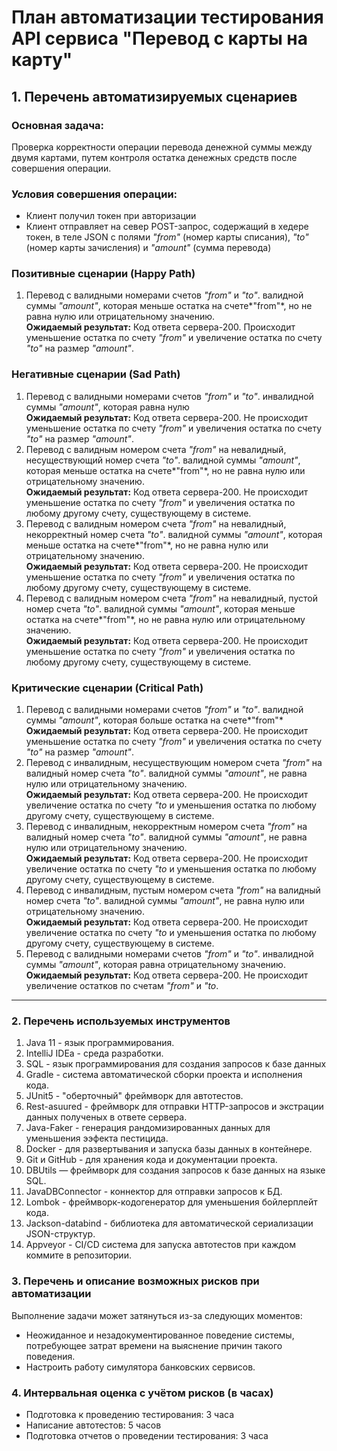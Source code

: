 # План автоматизации тестирования API сервиса "Перевод с карты на карту"
## **1. Перечень автоматизируемых сценариев**

### Основная задача:

Проверка корректности операции перевода денежной суммы между двумя картами, путем контроля остатка денежных средств после совершения операции.

### Условия совершения операции:
* Клиент получил токен при авторизации
* Клиент отправляет на север POST-запрос, содержащий в хедере токен, в теле JSON с полями *"from"* (номер карты списания), *"to"* (номер карты зачисления) и *"amount"* (сумма перевода)
### Позитивные сценарии (Happy Path)
1. Перевод с валидными номерами счетов *"from"* и *"to"*. валидной суммы *"amount"*, которая меньше остатка на счете*"from"*, но не равна нулю или отрицательному значению.  
   **Ожидаемый результат:**
Код ответа сервера-200. Происходит уменьшение остатка по счету *"from"* и увеличение остатка по счету *"to"* на размер *"amount"*.

### Негативные сценарии (Sad Path)
1. Перевод с валидными номерами счетов *"from"* и *"to"*. инвалидной суммы *"amount"*, которая равна нулю  
   **Ожидаемый результат:**
   Код ответа сервера-200. Не происходит уменьшение остатка по счету *"from"* и увеличения остатка по счету *"to"* на размер *"amount"*.
1. Перевод с валидным номером счета *"from"* на невалидный, несуществующий номер счета *"to"*. валидной суммы *"amount"*, которая меньше остатка на счете*"from"*, но не равна нулю или отрицательному значению.  
   **Ожидаемый результат:**
   Код ответа сервера-200. Не происходит уменьшение остатка по счету *"from"* и увеличения остатка по любому другому счету,  существующему в системе.
1. Перевод с валидным номером счета *"from"* на невалидный, некорректный номер счета *"to"*. валидной суммы *"amount"*, которая меньше остатка на счете*"from"*, но не равна нулю или отрицательному значению.  
      **Ожидаемый результат:**
      Код ответа сервера-200. Не происходит уменьшение остатка по счету *"from"* и увеличения остатка по любому другому счету,  существующему в системе.
1. Перевод с валидным номером счета *"from"* на невалидный, пустой номер счета *"to"*. валидной суммы *"amount"*, которая меньше остатка на счете*"from"*, но не равна нулю или отрицательному значению.  
      **Ожидаемый результат:**
      Код ответа сервера-200. Не происходит уменьшение остатка по счету *"from"* и увеличения остатка по любому другому счету,  существующему в системе.
### Критические сценарии (Critical Path)
1. Перевод с валидными номерами счетов *"from"* и *"to"*. валидной суммы *"amount"*, которая больше остатка на счете*"from"*  
   **Ожидаемый результат:**
   Код ответа сервера-200. Не происходит уменьшение остатка по счету *"from"* и увеличения остатка по счету *"to"* на размер *"amount"*.
1. Перевод с инвалидным, несуществующим номером счета *"from"* на валидный номер счета *"to"*. валидной суммы *"amount"*, не равна нулю или отрицательному значению.  
   **Ожидаемый результат:**
   Код ответа сервера-200. Не происходит увеличение остатка по счету *"to* и уменьшения остатка по любому другому счету,  существующему в системе.
1. Перевод с инвалидным, некорректным номером счета *"from"* на валидный номер счета *"to"*. валидной суммы *"amount"*, не равна нулю или отрицательному значению.  
   **Ожидаемый результат:**
   Код ответа сервера-200. Не происходит увеличение остатка по счету *"to* и уменьшения остатка по любому другому счету,  существующему в системе.
1. Перевод с инвалидным, пустым номером счета *"from"* на валидный номер счета *"to"*. валидной суммы *"amount"*, не равна нулю или отрицательному значению.  
      **Ожидаемый результат:**
      Код ответа сервера-200. Не происходит увеличение остатка по счету *"to* и уменьшения остатка по любому другому счету,  существующему в системе.
1. Перевод с валидными номерами счетов *"from"* и *"to"*. инвалидной суммы *"amount"*, которая равна отрицательному значению.  
   **Ожидаемый результат:**
   Код ответа сервера-200. Не происходит увеличение остатков по счетам *"from"* и *"to*.

----------

### **2. Перечень используемых инструментов**
1. Java 11 - язык программирования.
2. IntelliJ IDEa - среда разработки.
3. SQL - язык программирования для создания запросов к базе данных
4. Gradle - система автоматической сборки проекта и исполнения кода.
5. JUnit5 -  "оберточный" фреймворк для автотестов.
6. Rest-asuured  - фреймворк для отправки HTTP-запросов и экстрации данных полученых в ответе сервера.
7. Java-Faker - генерация рандомизированных данных для уменьшения ээфекта пестицида.
8. Docker - для развертывания и запуска базы данных в контейнере.
9. Git и GitHub - для хранения кода и документации проекта.
10. DBUtils — фреймворк для создания запросов к базе данных на языке SQL.
11. JavaDBConnector - коннектор для отправки запросов к БД.
12. Lombok - фреймворк-кодогенератор для уменьшения бойлерплейт кода.
13. Jackson-databind - библиотека для автоматической сериализации JSON-структур.
14. Appveyor - CI/CD система для запуска автотестов при каждом коммите в репозитории.

### **3. Перечень и описание возможных рисков при автоматизации**

Выполнение задачи может затянуться из-за следующих моментов:

* Неожиданное и незадокументированное поведение системы, потребующее затрат времени на выяснение причин такого поведения.
* Настроить работу симулятора банковских сервисов.

### **4. Интервальная оценка с учётом рисков (в часах)**

* Подготовка к проведению тестирования: 3 часа
* Написание автотестов: 5 часов
* Подготовка отчетов о проведении тестирования: 3 часа

